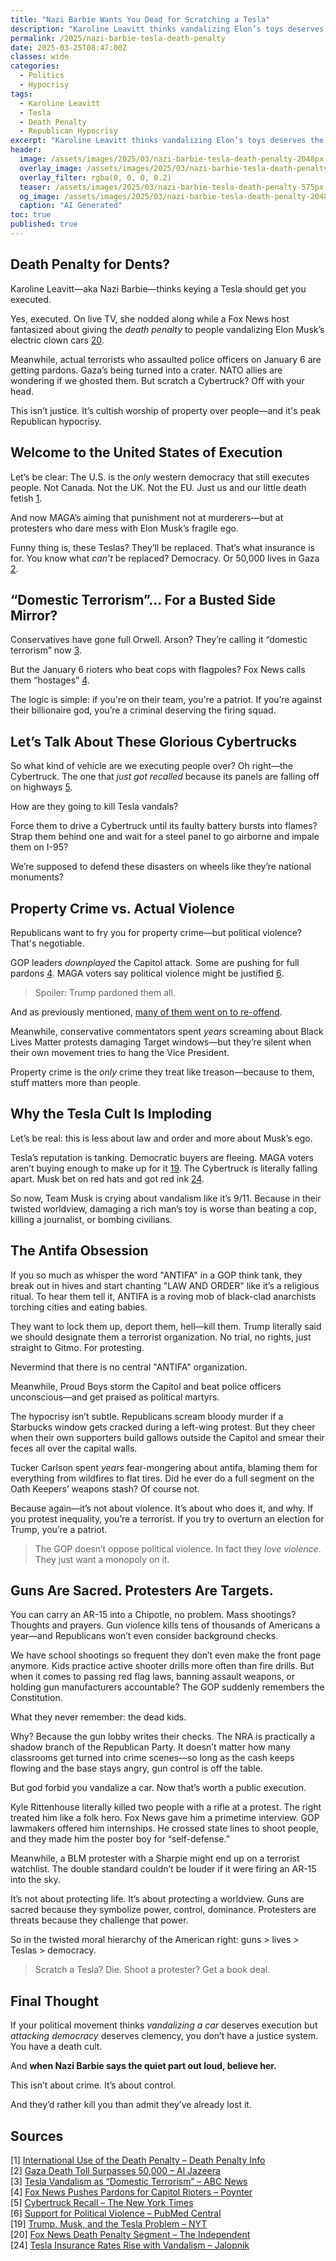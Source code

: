 ```yaml
---
title: "Nazi Barbie Wants You Dead for Scratching a Tesla"
description: "Karoline Leavitt thinks vandalizing Elon’s toys deserves the death penalty. Meanwhile, GOP hypocrisy burns hotter than a Cybertruck battery."
permalink: /2025/nazi-barbie-tesla-death-penalty
date: 2025-03-25T08:47:00Z
classes: wide
categories:
  - Politics
  - Hypocrisy
tags:
  - Karoline Leavitt
  - Tesla
  - Death Penalty
  - Republican Hypocrisy
excerpt: "Karoline Leavitt thinks vandalizing Elon’s toys deserves the death penalty. Meanwhile, GOP hypocrisy burns hotter than a Cybertruck battery."
header:
  image: /assets/images/2025/03/nazi-barbie-tesla-death-penalty-2048px.jpg
  overlay_image: /assets/images/2025/03/nazi-barbie-tesla-death-penalty-2048px.jpg
  overlay_filter: rgba(0, 0, 0, 0.2)
  teaser: /assets/images/2025/03/nazi-barbie-tesla-death-penalty-575px.jpg
  og_image: /assets/images/2025/03/nazi-barbie-tesla-death-penalty-2048px.jpg
  caption: "AI Generated"
toc: true
published: true
---
```


## Death Penalty for Dents?

Karoline Leavitt—aka Nazi Barbie—thinks keying a Tesla should get you executed.

Yes, executed. On live TV, she nodded along while a Fox News host fantasized about giving the *death penalty* to people vandalizing Elon Musk’s electric clown cars [20](https://www.independent.co.uk/news/world/americas/us-politics/fox-news-tesla-death-penalty-karoline-leavitt-b2718988.html).

Meanwhile, actual terrorists who assaulted police officers on January 6 are getting pardons. Gaza’s being turned into a crater. NATO allies are wondering if we ghosted them. But scratch a Cybertruck? Off with your head.

This isn’t justice. It’s cultish worship of property over people—and it's peak Republican hypocrisy.

## Welcome to the United States of Execution

Let’s be clear: The U.S. is the *only* western democracy that still executes people. Not Canada. Not the UK. Not the EU. Just us and our little death fetish [1](https://deathpenaltyinfo.org/policy-issues/international).

And now MAGA’s aiming that punishment not at murderers—but at protesters who dare mess with Elon Musk’s fragile ego.

Funny thing is, these Teslas? They’ll be replaced. That’s what insurance is for. You know what *can’t* be replaced? Democracy. Or 50,000 lives in Gaza [2](https://www.aljazeera.com/news/2025/3/22/gaza-death-toll-surpasses-50000-health-ministry).

## “Domestic Terrorism”... For a Busted Side Mirror?

Conservatives have gone full Orwell. Arson? They’re calling it “domestic terrorism” now [3](https://abcnews.go.com/US/tesla-vehicles-vandalized-us-musk-began-white-house/story?id=119910817).

But the January 6 rioters who beat cops with flagpoles? Fox News calls them “hostages” [4](https://www.poynter.org/commentary/2025/january-6-pardons-violent-attackers-capitol/).

The logic is simple: if you're on their team, you're a patriot. If you’re against their billionaire god, you’re a criminal deserving the firing squad.

## Let’s Talk About These Glorious Cybertrucks

So what kind of vehicle are we executing people over? Oh right—the Cybertruck. The one that *just got recalled* because its panels are falling off on highways [5](https://www.nytimes.com/2025/03/20/business/tesla-cybertruck-recall.html).

How are they going to kill Tesla vandals?

Force them to drive a Cybertruck until its faulty battery bursts into flames? Strap them behind one and wait for a steel panel to go airborne and impale them on I-95?

We’re supposed to defend these disasters on wheels like they’re national monuments?

## Property Crime vs. Actual Violence

Republicans want to fry you for property crime—but political violence? That's negotiable.

GOP leaders *downplayed* the Capitol attack. Some are pushing for full pardons [4](https://www.poynter.org/commentary/2025/january-6-pardons-violent-attackers-capitol/). MAGA voters say political violence might be justified [6](https://pmc.ncbi.nlm.nih.gov/articles/PMC10763974/).

> Spoiler: Trump pardoned them all.

And as previously mentioned, [many of them went on to re-offend](https://wokedissident.com/2025/selective-outrage-maga#magas-justice-system-teslas--democracy).

Meanwhile, conservative commentators spent *years* screaming about Black Lives Matter protests damaging Target windows—but they’re silent when their own movement tries to hang the Vice President.

Property crime is the *only* crime they treat like treason—because to them, stuff matters more than people.

## Why the Tesla Cult Is Imploding

Let’s be real: this is less about law and order and more about Musk’s ego.

Tesla’s reputation is tanking. Democratic buyers are fleeing. MAGA voters aren’t buying enough to make up for it [19](https://www.nytimes.com/2025/03/16/business/elon-musk-trump-tesla-conservatives.html). The Cybertruck is literally falling apart. Musk bet on red hats and got red ink [24](https://www.jalopnik.com/1813829/vandalism-causes-tesla-insurance-rates-increase/).

So now, Team Musk is crying about vandalism like it’s 9/11. Because in their twisted worldview, damaging a rich man’s toy is worse than beating a cop, killing a journalist, or bombing civilians.

## The Antifa Obsession

If you so much as whisper the word "ANTIFA" in a GOP think tank, they break out in hives and start chanting "LAW AND ORDER" like it’s a religious ritual. To hear them tell it, ANTIFA is a roving mob of black-clad anarchists torching cities and eating babies.

They want to lock them up, deport them, hell—kill them. Trump literally said we should designate them a terrorist organization. No trial, no rights, just straight to Gitmo. For protesting.

Nevermind that there is no central "ANTIFA" organization.

Meanwhile, Proud Boys storm the Capitol and beat police officers unconscious—and get praised as political martyrs.

The hypocrisy isn’t subtle. Republicans scream bloody murder if a Starbucks window gets cracked during a left-wing protest. But they cheer when their own supporters build gallows outside the Capitol and smear their feces all over the capital walls.

Tucker Carlson spent *years* fear-mongering about antifa, blaming them for everything from wildfires to flat tires. Did he ever do a full segment on the Oath Keepers’ weapons stash? Of course not.

Because again—it’s not about violence. It’s about who does it, and why. If you protest inequality, you’re a terrorist. If you try to overturn an election for Trump, you’re a patriot.

> The GOP doesn’t oppose political violence. In fact they *love violence*. They just want a monopoly on it.

## Guns Are Sacred. Protesters Are Targets.

You can carry an AR-15 into a Chipotle, no problem. Mass shootings? Thoughts and prayers. Gun violence kills tens of thousands of Americans a year—and Republicans won’t even consider background checks.

We have school shootings so frequent they don’t even make the front page anymore. Kids practice active shooter drills more often than fire drills. But when it comes to passing red flag laws, banning assault weapons, or holding gun manufacturers accountable? The GOP suddenly remembers the Constitution.

What they never remember: the dead kids.

Why? Because the gun lobby writes their checks. The NRA is practically a shadow branch of the Republican Party. It doesn’t matter how many classrooms get turned into crime scenes—so long as the cash keeps flowing and the base stays angry, gun control is off the table.

But god forbid you vandalize a car. Now that’s worth a public execution.

Kyle Rittenhouse literally killed two people with a rifle at a protest. The right treated him like a folk hero. Fox News gave him a primetime interview. GOP lawmakers offered him internships. He crossed state lines to shoot people, and they made him the poster boy for “self-defense.”

Meanwhile, a BLM protester with a Sharpie might end up on a terrorist watchlist. The double standard couldn’t be louder if it were firing an AR-15 into the sky.

It’s not about protecting life. It’s about protecting a worldview. Guns are sacred because they symbolize power, control, dominance. Protesters are threats because they challenge that power.

So in the twisted moral hierarchy of the American right: guns > lives > Teslas > democracy.

> Scratch a Tesla? Die. Shoot a protester? Get a book deal.

## Final Thought

If your political movement thinks *vandalizing a car* deserves execution but *attacking democracy* deserves clemency, you don’t have a justice system. You have a death cult.

And **when Nazi Barbie says the quiet part out loud, believe her.**

This isn’t about crime. It’s about control.

And they’d rather kill you than admit they’ve already lost it.

## Sources
<a name="sources"></a>
[1] <a href="https://deathpenaltyinfo.org/policy-issues/international">International Use of the Death Penalty – Death Penalty Info</a>  
[2] <a href="https://www.aljazeera.com/news/2025/3/22/gaza-death-toll-surpasses-50000-health-ministry">Gaza Death Toll Surpasses 50,000 – Al Jazeera</a>  
[3] <a href="https://abcnews.go.com/US/tesla-vehicles-vandalized-us-musk-began-white-house/story?id=119910817">Tesla Vandalism as “Domestic Terrorism” – ABC News</a>  
[4] <a href="https://www.poynter.org/commentary/2025/january-6-pardons-violent-attackers-capitol/">Fox News Pushes Pardons for Capitol Rioters – Poynter</a>  
[5] <a href="https://www.nytimes.com/2025/03/20/business/tesla-cybertruck-recall.html">Cybertruck Recall – The New York Times</a>  
[6] <a href="https://pmc.ncbi.nlm.nih.gov/articles/PMC10763974/">Support for Political Violence – PubMed Central</a>  
[19] <a href="https://www.nytimes.com/2025/03/16/business/elon-musk-trump-tesla-conservatives.html">Trump, Musk, and the Tesla Problem – NYT</a>  
[20] <a href="https://www.independent.co.uk/news/world/americas/us-politics/fox-news-tesla-death-penalty-karoline-leavitt-b2718988.html">Fox News Death Penalty Segment – The Independent</a>  
[24] <a href="https://www.jalopnik.com/1813829/vandalism-causes-tesla-insurance-rates-increase/">Tesla Insurance Rates Rise with Vandalism – Jalopnik</a>